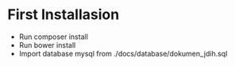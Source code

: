 # First Installasion

- Run composer install
- Run bower install
- Import database mysql from ./docs/database/dokumen_jdih.sql